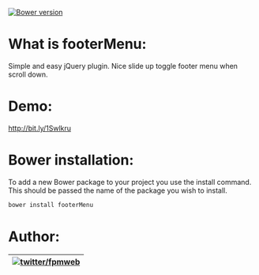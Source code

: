 [![Bower version](https://badge.fury.io/bo/badges.svg)](http://badge.fury.io/bo/badges)

What is footerMenu:
=========
Simple and easy jQuery plugin. Nice slide up toggle footer menu when scroll down.

Demo:
=========

http://bit.ly/1Swlkru


Bower installation:
=========

To add a new Bower package to your project you use the install command. This should be passed the name of the package you wish to install.

```js
bower install footerMenu
```

Author:
=========

| [![twitter/fpmweb](http://2.gravatar.com/avatar/1fffcab4361ad5fafe1a9ab1a161536f)](https://twitter.com/fpmweb "Follow @fpmweb on Twitter") |
|---|


